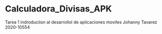 # Calculadora_Divisas_APK

Tarea 1 indroduciion al desarrollol de aplicaciones moviles
Johanny Tavarez 2020-10554
